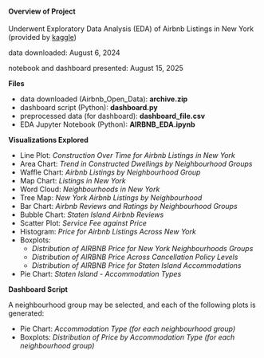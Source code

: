 #### Overview of Project

Underwent Exploratory Data Analysis (EDA) of Airbnb Listings in New York 
(provided by [kaggle](https://www.kaggle.com/datasets/arianazmoudeh/airbnbopendata/discussion?sort=hotness))

data downloaded: August 6, 2024

notebook and dashboard presented: August 15, 2025

**Files**
- data downloaded (Airbnb_Open_Data): **archive.zip**
- dashboard script (Python): **dashboard.py**
- preprocessed data (for dashboard): **dashboard_file.csv**
- EDA Jupyter Notebook (Python): **AIRBNB_EDA.ipynb**


**Visualizations Explored**
- Line Plot: _Construction Over Time for Airbnb Listings in New York_
- Area Chart: _Trend in Constructed Dwellings by Neighbourhood Groups_
- Waffle Chart: _Airbnb Listings by Neighbourhood Group_
- Map Chart: _Listings in New York_
- Word Cloud: _Neighbourhoods in New York_
- Tree Map: _New York Airbnb Listings by Neighbourhood_
- Bar Chart: _Airbnb Reviews and Ratings by Neighbourhood Groups_
- Bubble Chart: _Staten Island Airbnb Reviews_
- Scatter Plot: _Service Fee against Price_
- Histogram: _Price for Airbnb Listings Across New York_
- Boxplots:
    - _Distribution of AIRBNB Price for New York Neighbourhoods Groups_
    - _Distribution of AIRBNB Price Across Cancellation Policy Levels_
    - _Distribution of AIRBNB Price for Staten Island Accommodations_
- Pie Chart: _Staten Island - Accommodation Types_

**Dashboard Script**

A neighbourhood group may be selected, and each of the following plots is generated:
- Pie Chart: _Accommodation Type (for each neighbourhood group)_
- Boxplots: _Distribution of Price by Accommodation Type (for each neighbourhood group)_
